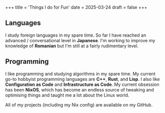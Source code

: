 +++
title = 'Things I do for Fun'
date = 2025-03-24
draft = false
+++

## Languages

I study foreign languages in my spare time. So far I have reached an
advanced / conversational level in **Japanese**. I'm working to improve my
knowledge of **Romanian** but I'm still at a fairly rudimentary level.

## Programming

I like programming and studying algorithms in my spare time. My current go-to
hobbyist programming languages are **C++**, **Rust**, and **Lisp**. I also
like **Configuration as Code** and **Infrastructure as Code**. My current
obsession has been **NixOS**, which has become an endless source of tweaking
and optimising things and taught me a lot about the Linux world.

All of my projects (including my Nix config) are available on my GitHub.